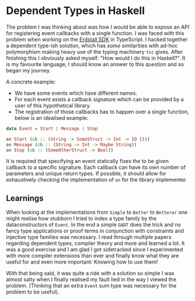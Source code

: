 # Dependent Types in Haskell

The problem I was thinking about was how I would be able to expose an API for registering event callbacks with a single function.
I was faced with this problem when working on the [Erdstall SDK](https://github.com/perun-network/erdstall-ts-sdk) in TypeScript.
I hacked together a dependent type-ish solution, which has _some_ similarities with ad-hoc polymorphism making heavy use of the typing machinery `tsc` gives.
After finishing this I obviously asked myself: "How would I do this in Haskell?".
It is my favourite language, I should know an answer to this question and so began my journey.


A concrete example:
* We have some events which have different names.
* For each event exists a callback signature which can be provided by a user of this hypothetical library.
* The registration of those callbacks has to happen over a single function, below is an idealised example:

```haskell
data Event = Start | Message | Stop

on Start (cb :: (String -> SomeStruct -> Int -> IO ()))
on Message (cb :: (String -> Int -> Maybe String))
on Stop (cb :: (SomeOtherStruct -> Bool))
```

It is required that specifying an event statically fixes the to be given callback to a specific signature.
Each callback can have its own number of parameters and unique return types.
If possible, it should allow for exhaustively checking the implementation of `on` for the library implementer.

## Learnings

When looking at the implementations from `Simple` to `Better` to `Betterer` one might realise how stubborn I tried to index a type family by the dataconstructors of `Event`.
In the end a simple `GADT` does the trick and no fancy type applications or proof terms in conjunction with constraints and injective type families was necessary.
I read through multiple papers regarding dependent types, compiler theory and more and learned a lot.
It was a good exercise and I am glad I got sidetracked since I experimented with more compiler extensions than ever and finally know what they are useful for and even more important:
Knowing how to use them!

With that being said, it was quite a ride with a solution so simple I was almost salty when I finally realised my fault lied in the way I viewed the problem.
(Thinking that an extra `Event` sum type was necessary for the problem to be useful).
